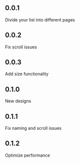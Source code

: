 ## 0.0.1

Divide your list into different pages

## 0.0.2

Fix scroll issues

## 0.0.3

Add size functionality

## 0.1.0

New designs

## 0.1.1

Fix naming and scroll issues

## 0.1.2

Optimize performance